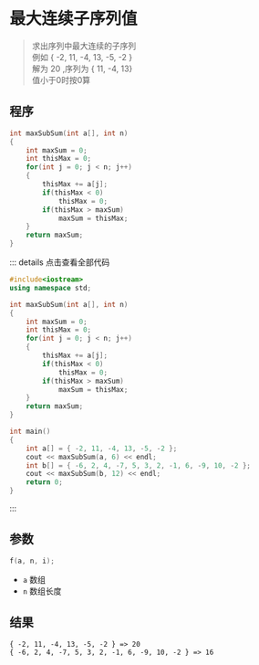 # 最大连续子序列值

> 求出序列中最大连续的子序列  
> 例如 { -2, 11, -4, 13, -5, -2 }  
> 解为 20 ,序列为 { 11, -4, 13}  
> 值小于0时按0算

## 程序

```cpp
int maxSubSum(int a[], int n)
{
    int maxSum = 0;
    int thisMax = 0;
    for(int j = 0; j < n; j++)
    {
        thisMax += a[j];
        if(thisMax < 0)
            thisMax = 0;
        if(thisMax > maxSum)
            maxSum = thisMax;
    }
    return maxSum;
}
```

::: details 点击查看全部代码
```cpp
#include<iostream>
using namespace std;

int maxSubSum(int a[], int n)
{
    int maxSum = 0;
    int thisMax = 0;
    for(int j = 0; j < n; j++)
    {
        thisMax += a[j];
        if(thisMax < 0)
            thisMax = 0;
        if(thisMax > maxSum)
            maxSum = thisMax;
    }
    return maxSum;
}

int main()
{
	int a[] = { -2, 11, -4, 13, -5, -2 };
	cout << maxSubSum(a, 6) << endl;
	int b[] = { -6, 2, 4, -7, 5, 3, 2, -1, 6, -9, 10, -2 };
	cout << maxSubSum(b, 12) << endl;
	return 0;
}
```
:::

## 参数

```cpp
f(a, n, i);
```

 - `a` 数组
 - `n` 数组长度

## 结果

```
{ -2, 11, -4, 13, -5, -2 } => 20
{ -6, 2, 4, -7, 5, 3, 2, -1, 6, -9, 10, -2 } => 16
```

